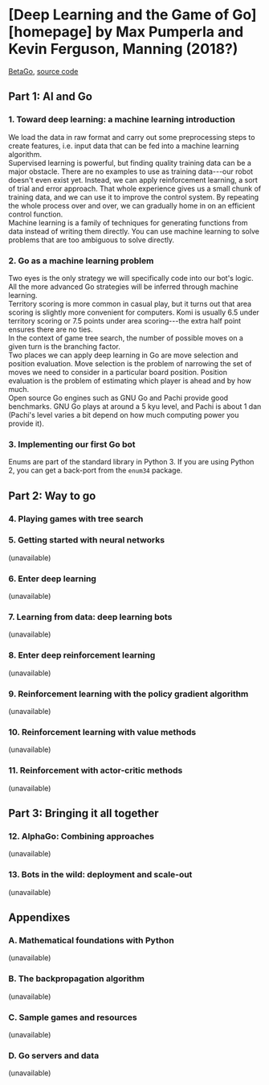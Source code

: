 # [Deep Learning and the Game of Go][homepage] by Max Pumperla and Kevin Ferguson, Manning (2018?)

[BetaGo][betago], [source code][source_code]

[betago]: https://github.com/maxpumperla/betago
[source_code]: https://github.com/maxpumperla/deep_learning_and_the_game_of_go

## Part 1: AI and Go

### 1. Toward deep learning: a machine learning introduction

We load the data in raw format and carry out some preprocessing steps to create
 features, i.e. input data that can be fed into a machine learning
 algorithm.<br>
Supervised learning is powerful, but finding quality training data can be a
 major obstacle. There are no examples to use as training data---our robot
 doesn't even exist yet. Instead, we can apply reinforcement learning, a sort of
 trial and error approach. That whole experience gives us a small chunk of
 training data, and we can use it to improve the control system. By repeating
 the whole process over and over, we can gradually home in on an efficient
 control function.<br>
Machine learning is a family of techniques for generating functions from data
 instead of writing them directly. You can use machine learning to solve
 problems that are too ambiguous to solve directly.

### 2. Go as a machine learning problem

Two eyes is the only strategy we will specifically code into our bot's logic.
 All the more advanced Go strategies will be inferred through machine
 learning.<br>
Territory scoring is more common in casual play, but it turns out that area
 scoring is slightly more convenient for computers. Komi is usually 6.5 under
 territory scoring or 7.5 points under area scoring---the extra half point
 ensures there are no ties.<br>
In the context of game tree search, the number of possible moves on a given turn
 is the branching factor.<br>
Two places we can apply deep learning in Go are move selection and position
 evaluation. Move selection is the problem of narrowing the set of moves we need
 to consider in a particular board position. Position evaluation is the problem
 of estimating which player is ahead and by how much.<br>
Open source Go engines such as GNU Go and Pachi provide good benchmarks. GNU Go
 plays at around a 5 kyu level, and Pachi is about 1 dan (Pachi's level varies a
 bit depend on how much computing power you provide it).

### 3. Implementing our first Go bot

Enums are part of the standard library in Python 3. If you are using Python 2,
 you can get a back-port from the `enum34` package.

## Part 2: Way to go

### 4. Playing games with tree search

### 5. Getting started with neural networks

(unavailable)

### 6. Enter deep learning

(unavailable)

### 7. Learning from data: deep learning bots

(unavailable)

### 8. Enter deep reinforcement learning

(unavailable)

### 9. Reinforcement learning with the policy gradient algorithm

(unavailable)

### 10. Reinforcement learning with value methods

(unavailable)

### 11. Reinforcement with actor-critic methods

(unavailable)

## Part 3: Bringing it all together

### 12. AlphaGo: Combining approaches

(unavailable)

### 13. Bots in the wild: deployment and scale-out

(unavailable)

## Appendixes

### A. Mathematical foundations with Python

(unavailable)

### B. The backpropagation algorithm

(unavailable)

### C. Sample games and resources

(unavailable)

### D. Go servers and data

(unavailable)

